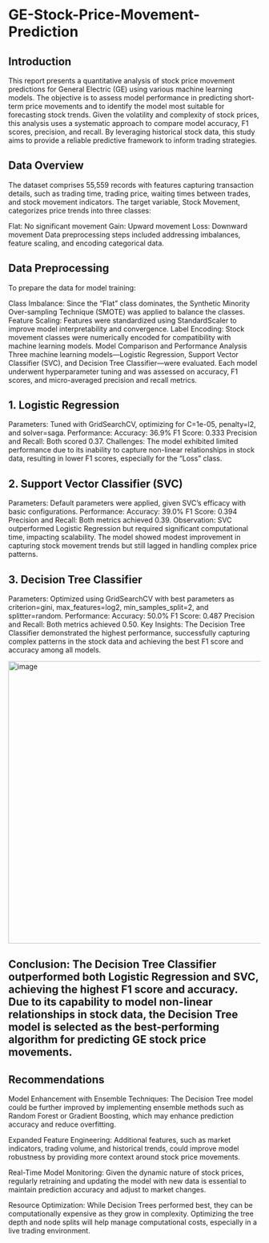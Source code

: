 # GE-Stock-Price-Movement-Prediction

## Introduction
This report presents a quantitative analysis of stock price movement predictions for General Electric (GE) using various machine learning models. The objective is to assess model performance in predicting short-term price movements and to identify the model most suitable for forecasting stock trends. Given the volatility and complexity of stock prices, this analysis uses a systematic approach to compare model accuracy, F1 scores, precision, and recall. By leveraging historical stock data, this study aims to provide a reliable predictive framework to inform trading strategies.

## Data Overview
The dataset comprises 55,559 records with features capturing transaction details, such as trading time, trading price, waiting times between trades, and stock movement indicators. The target variable, Stock Movement, categorizes price trends into three classes:

Flat: No significant movement
Gain: Upward movement
Loss: Downward movement
Data preprocessing steps included addressing imbalances, feature scaling, and encoding categorical data.

## Data Preprocessing
To prepare the data for model training:

Class Imbalance: Since the “Flat” class dominates, the Synthetic Minority Over-sampling Technique (SMOTE) was applied to balance the classes.
Feature Scaling: Features were standardized using StandardScaler to improve model interpretability and convergence.
Label Encoding: Stock movement classes were numerically encoded for compatibility with machine learning models.
Model Comparison and Performance Analysis
Three machine learning models—Logistic Regression, Support Vector Classifier (SVC), and Decision Tree Classifier—were evaluated. Each model underwent hyperparameter tuning and was assessed on accuracy, F1 scores, and micro-averaged precision and recall metrics.

## 1. Logistic Regression
Parameters: Tuned with GridSearchCV, optimizing for C=1e-05, penalty=l2, and solver=saga.
Performance:
Accuracy: 36.9%
F1 Score: 0.333
Precision and Recall: Both scored 0.37.
Challenges: The model exhibited limited performance due to its inability to capture non-linear relationships in stock data, resulting in lower F1 scores, especially for the “Loss” class.
## 2. Support Vector Classifier (SVC)
Parameters: Default parameters were applied, given SVC’s efficacy with basic configurations.
Performance:
Accuracy: 39.0%
F1 Score: 0.394
Precision and Recall: Both metrics achieved 0.39.
Observation: SVC outperformed Logistic Regression but required significant computational time, impacting scalability. The model showed modest improvement in capturing stock movement trends but still lagged in handling complex price patterns.
## 3. Decision Tree Classifier
Parameters: Optimized using GridSearchCV with best parameters as criterion=gini, max_features=log2, min_samples_split=2, and splitter=random.
Performance:
Accuracy: 50.0%
F1 Score: 0.487
Precision and Recall: Both metrics achieved 0.50.
Key Insights: The Decision Tree Classifier demonstrated the highest performance, successfully capturing complex patterns in the stock data and achieving the best F1 score and accuracy among all models.

<img width="563" alt="image" src="https://github.com/user-attachments/assets/45b276d9-14e6-4fdf-a099-5c99fa85f7e7">

## Conclusion: The Decision Tree Classifier outperformed both Logistic Regression and SVC, achieving the highest F1 score and accuracy. Due to its capability to model non-linear relationships in stock data, the Decision Tree model is selected as the best-performing algorithm for predicting GE stock price movements.

## Recommendations
Model Enhancement with Ensemble Techniques: The Decision Tree model could be further improved by implementing ensemble methods such as Random Forest or Gradient Boosting, which may enhance prediction accuracy and reduce overfitting.

Expanded Feature Engineering: Additional features, such as market indicators, trading volume, and historical trends, could improve model robustness by providing more context around stock price movements.

Real-Time Model Monitoring: Given the dynamic nature of stock prices, regularly retraining and updating the model with new data is essential to maintain prediction accuracy and adjust to market changes.

Resource Optimization: While Decision Trees performed best, they can be computationally expensive as they grow in complexity. Optimizing the tree depth and node splits will help manage computational costs, especially in a live trading environment.
